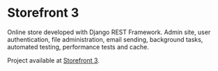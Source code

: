 # Storefront 3

Online store developed with Django REST Framework. Admin site, user authentication, file
administration, email sending, background tasks, automated testing, performance tests and cache.

Project available at [Storefront 3](https://andrebuy.herokuapp.com/).
